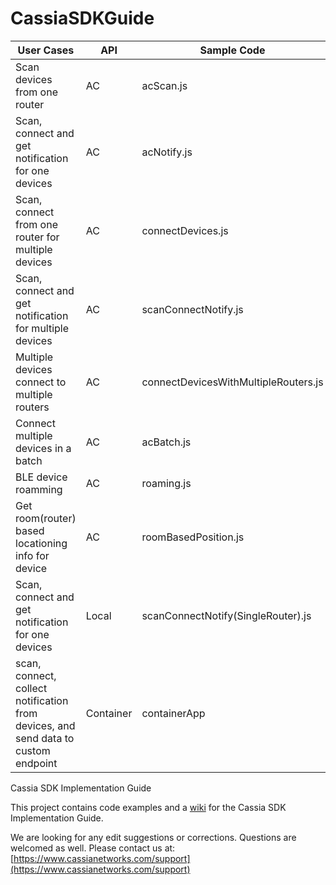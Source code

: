 # CassiaSDKGuide

| User  Cases                                                  | API        | Sample Code                          |
| ------------------------------------------------------------ | ---------- | ------------------------------------ |
| Scan  devices from one router                                |  AC | acScan.js                            |
| Scan,  connect and get notification for one devices          |  AC | acNotify.js                          |
| Scan,  connect from one router for multiple devices          |  AC | connectDevices.js                    |
| Scan,  connect and get notification for multiple devices     |  AC | scanConnectNotify.js                 |
| Multiple  devices connect to multiple routers                |  AC | connectDevicesWithMultipleRouters.js |
| Connect  multiple devices in a batch                         |  AC | acBatch.js                           |
| BLE  device roamming                                         |  AC | roaming.js                           |
| Get  room(router) based locationing info for device          |  AC | roomBasedPosition.js                 |
| Scan,  connect and get notification for one devices          | Local      | scanConnectNotify(SingleRouter).js   |
| scan,  connect, collect notification from devices, and send data to custom endpoint | Container  | containerApp                         |

Cassia SDK Implementation Guide

This project contains code examples and a [wiki](https://github.com/CassiaNetworks/CassiaSDKGuide/wiki) for the Cassia SDK Implementation Guide.

We are looking for any edit suggestions or corrections. Questions are welcomed as well. Please contact us at: 
[https://www.cassianetworks.com/support](https://www.cassianetworks.com/support)

